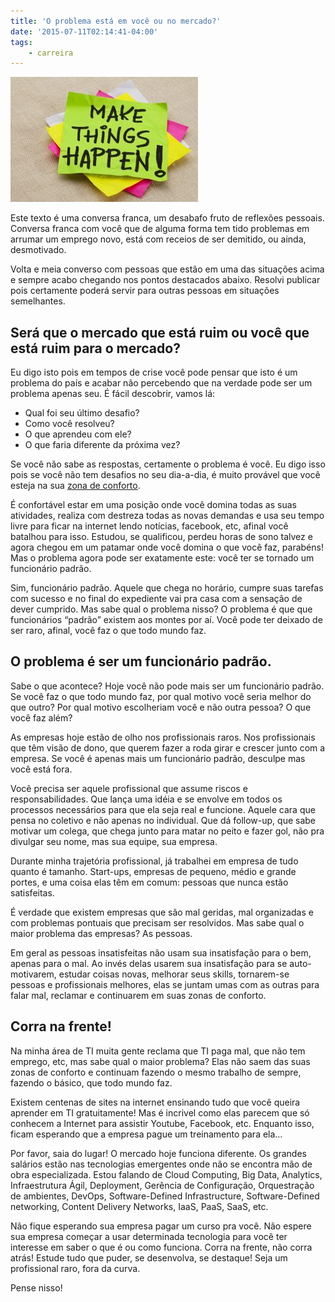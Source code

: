 ```yaml
---
title: 'O problema está em você ou no mercado?'
date: '2015-07-11T02:14:41-04:00'
tags:
    - carreira
---
```


[![Personal-development-plan-template](/wp-content/uploads/2015/07/Personal-development-plan-template-300x200.jpg)](/wp-content/uploads/2015/07/Personal-development-plan-template.jpg)

Este texto é uma conversa franca, um desabafo fruto de reflexões pessoais. Conversa franca com você que de alguma forma tem tido problemas em arrumar um emprego novo, está com receios de ser demitido, ou ainda, desmotivado.

Volta e meia converso com pessoas que estão em uma das situações acima e sempre acabo chegando nos pontos destacados abaixo. Resolvi publicar pois certamente poderá servir para outras pessoas em situações semelhantes.

## Será que o mercado que está ruim ou você que está ruim para o mercado?

Eu digo isto pois em tempos de crise você pode pensar que isto é um problema do país e acabar não percebendo que na verdade pode ser um problema apenas seu. É fácil descobrir, vamos lá:

- Qual foi seu último desafio?
- Como você resolveu?
- O que aprendeu com ele?
- O que faria diferente da próxima vez?

Se você não sabe as respostas, certamente o problema é você. Eu digo isso pois se você não tem desafios no seu dia-a-dia, é muito provável que você esteja na sua [zona de conforto](https://pt.wikipedia.org/wiki/Zona_de_conforto).

É confortável estar em uma posição onde você domina todas as suas atividades, realiza com destreza todas as novas demandas e usa seu tempo livre para ficar na internet lendo notícias, facebook, etc, afinal você batalhou para isso. Estudou, se qualificou, perdeu horas de sono talvez e agora chegou em um patamar onde você domina o que você faz, parabéns! Mas o problema agora pode ser exatamente este: você ter se tornado um funcionário padrão.

Sim, funcionário padrão. Aquele que chega no horário, cumpre suas tarefas com sucesso e no final do expediente vai pra casa com a sensação de dever cumprido. Mas sabe qual o problema nisso? O problema é que que funcionários “padrão” existem aos montes por aí. Você pode ter deixado de ser raro, afinal, você faz o que todo mundo faz.

## O problema é ser um funcionário padrão.

Sabe o que acontece? Hoje você não pode mais ser um funcionário padrão. Se você faz o que todo mundo faz, por qual motivo você seria melhor do que outro? Por qual motivo escolheriam você e não outra pessoa? O que você faz além?

As empresas hoje estão de olho nos profissionais raros. Nos profissionais que têm visão de dono, que querem fazer a roda girar e crescer junto com a empresa. Se você é apenas mais um funcionário padrão, desculpe mas você está fora.

Você precisa ser aquele profissional que assume riscos e responsabilidades. Que lança uma idéia e se envolve em todos os processos necessários para que ela seja real e funcione. Aquele cara que pensa no coletivo e não apenas no individual. Que dá follow-up, que sabe motivar um colega, que chega junto para matar no peito e fazer gol, não pra divulgar seu nome, mas sua equipe, sua empresa.

Durante minha trajetória profissional, já trabalhei em empresa de tudo quanto é tamanho. Start-ups, empresas de pequeno, médio e grande portes, e uma coisa elas têm em comum: pessoas que nunca estão satisfeitas.

É verdade que existem empresas que são mal geridas, mal organizadas e com problemas pontuais que precisam ser resolvidos. Mas sabe qual o maior problema das empresas? As pessoas.

Em geral as pessoas insatisfeitas não usam sua insatisfação para o bem, apenas para o mal. Ao invés delas usarem sua insatisfação para se auto-motivarem, estudar coisas novas, melhorar seus skills, tornarem-se pessoas e profissionais melhores, elas se juntam umas com as outras para falar mal, reclamar e continuarem em suas zonas de conforto.

## Corra na frente!

Na minha área de TI muita gente reclama que TI paga mal, que não tem emprego, etc, mas sabe qual o maior problema? Elas não saem das suas zonas de conforto e continuam fazendo o mesmo trabalho de sempre, fazendo o básico, que todo mundo faz.

Existem centenas de sites na internet ensinando tudo que você queira aprender em TI gratuitamente! Mas é incrivel como elas parecem que só conhecem a Internet para assistir Youtube, Facebook, etc. Enquanto isso, ficam esperando que a empresa pague um treinamento para ela…

Por favor, saia do lugar! O mercado hoje funciona diferente. Os grandes salários estão nas tecnologias emergentes onde não se encontra mão de obra especializada. Estou falando de Cloud Computing, Big Data, Analytics, Infraestrutura Ágil, Deployment, Gerência de Configuração, Orquestração de ambientes, DevOps, Software-Defined Infrastructure, Software-Defined networking, Content Delivery Networks, IaaS, PaaS, SaaS, etc.

Não fique esperando sua empresa pagar um curso pra você. Não espere sua empresa começar a usar determinada tecnologia para você ter interesse em saber o que é ou como funciona. Corra na frente, não corra atrás! Estude tudo que puder, se desenvolva, se destaque! Seja um profissional raro, fora da curva.

Pense nisso!
